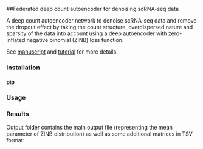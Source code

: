 ##Federated deep count autoencoder for denoising scRNA-seq data

A deep count autoencoder network to denoise scRNA-seq data and remove the dropout effect by taking the count structure, overdispersed nature and sparsity of the data into account using a deep autoencoder with zero-inflated negative binomial (ZINB) loss function.

See [manuscript](https://www.nature.com/articles/s41467-018-07931-2) and [tutorial](https://nbviewer.ipython.org/github/theislab/dca/blob/master/tutorial.ipynb) for more details.

### Installation

#### pip



### Usage



### Results

Output folder contains the main output file (representing the mean parameter of ZINB distribution) as well as some additional matrices in TSV format:


